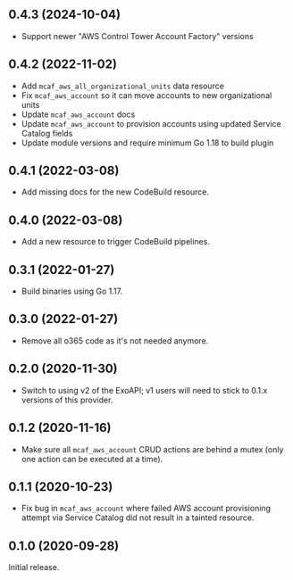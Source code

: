 ## 0.4.3 (2024-10-04)

- Support newer "AWS Control Tower Account Factory" versions

## 0.4.2 (2022-11-02)

- Add `mcaf_aws_all_organizational_units` data resource
- Fix `mcaf_aws_account` so it can move accounts to new organizational units
- Update `mcaf_aws_account` docs
- Update `mcaf_aws_account` to provision accounts using updated Service Catalog fields
- Update module versions and require minimum Go 1.18 to build plugin

## 0.4.1 (2022-03-08)

- Add missing docs for the new CodeBuild resource.

## 0.4.0 (2022-03-08)

- Add a new resource to trigger CodeBuild pipelines.

## 0.3.1 (2022-01-27)

- Build binaries using Go 1.17.

## 0.3.0 (2022-01-27)

- Remove all o365 code as it's not needed anymore.

## 0.2.0 (2020-11-30)

- Switch to using v2 of the ExoAPI; v1 users will need to stick to 0.1.x versions of this provider.

## 0.1.2 (2020-11-16)

- Make sure all `mcaf_aws_account` CRUD actions are behind a mutex (only one action can be executed at a time).

## 0.1.1 (2020-10-23)

- Fix bug in `mcaf_aws_account` where failed AWS account provisioning attempt via Service Catalog did not result in a tainted resource.

## 0.1.0 (2020-09-28)

Initial release.
